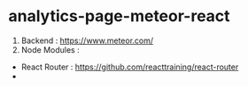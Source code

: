 # analytics-page-meteor-react
1. Backend : https://www.meteor.com/
2. Node Modules : 
  - React Router : https://github.com/reacttraining/react-router
  - 
